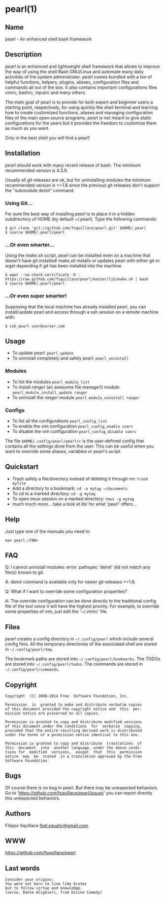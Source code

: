 # pearl(1) #

## Name ##
pearl - An enhanced shell bash framework

## Description ##
*pearl* is an enhanced and lightweight shell framework that allows
to improve the way of using the shell Bash GNU/Linux and automate many daily
activities of the system administrator.
*pearl* comes bundled with a ton of helpful functions, helpers, plugins,
aliases, configuration files and commands all out of the box.
It also contains important configurations files
vimrc, bashrc, inputrc and many others.

The main goal of pearl is to provide for both expert and beginner users a
starting point, respectively, for using quickly the shell terminal
and learning how to create customized functions, aliases and
managing configuration files of the main open source programs.
*pearl* is not meant to give static configurations
for the users but it provides the freedom to customize
them as much as you want.

Only in the best shell you will find a pearl!

## Installation ##
*pearl* should work with many recent release of bash. The minimum recommended
version is 4.3.9.

Usually all git releases are ok,
but for uninstalling modules the minimum recommended version is >=1.8 since
the previous git releases don't support the "submodule deinit" command.

### Using Git... ###

For sure the best way of installing *pearl* is to place it
in a hidden subdirectory of HOME (by default ~/.pearl).
Type the following commands:

    $ git clone 'git://github.com/fsquillace/pearl.git' $HOME/.pearl
    $ source $HOME/.pearl/pearl

### ...Or even smarter... ###

Using the *make.sh* script, pearl can be installed even on a
machine that doesn't have git installed!
*make.sh* installs or updates pearl with either git or wget depending
if git has been installed into the machine.

    $ wget --no-check-certificate -O - https://raw.github.com/fsquillace/pearl/master/lib/make.sh | bash
    $ source $HOME/.pearl/pearl

### ...Or even super smarter! ###

Supposing that the local machine has already installed pearl,
you can install/update pearl and access through a ssh session
on a remote machine with:

    $ ssh_pearl user@server.com

## Usage ##
- To update pearl:
  ``pearl_update``
- To uninstall completely and safely pearl:
  ``pearl_uninstall``

### Modules ###
- To list the modules
  ``pearl_module_list``
- To install *ranger* (an awesome file manager!) module
  ``pearl_module_install_update ranger``
- To uninstall the *ranger* module
  ``pearl_module_uninstall ranger``

### Configs ###
- To list all the configurations
  ``pearl_config_list``
- To enable the vim configuration
  ``pearl_config_enable vimrc``
- To disable the vim configuration
  ``pearl_config_disable vimrc``

The file ``$HOME/.config/pearl/pearlrc`` is the user-defined config
that contains all the settings done from the user.
This can be useful when you want to override some aliases,
variables or pearl's script.

## Quickstart ##
- Trash safely a file/directory instead of deleting it through rm:
  ``trash myfile``
- Add a directory to a bookmark:
  ``cd -a mytag ~/documents``
- To cd to a marked directory:
  ``cd -g mytag``
- To open tmux session on a marked directory:
  ``tmux -g mytag``
- much much more… take a look at lib/ for what 'pearl' offers…

## Help ##
Just type one of the manuals you need in:

    man pearl.<TAB>

## FAQ ##
Q: I cannot uninstall modules: error: pathspec 'deinit' did not match any file(s) known to git.

A: deinit command is available only for newer git releases >=1.8.


Q: What if I want to override some configuration properties?

A: The override configuration can be done directly to the traditional
config file of the tool since it will have the highest priority.
For example, to override some properties of vim, just edit the '~/.vimrc' file.

## Files ##
*pearl* creates a config directory in ``~/.config/pearl`` which include
several config files. All the temporary directories
of the associated shell are stored in ``~/.config/pearl/tmp``.

The bookmark paths are stored into ``~/.config/pearl/bookmarks``.
The TODOs are stored into ``~/.config/pearl/todos``.
The commands are stored in ``~/.config/pearl/commands``.

## Copyright ##

    Copyright  (C) 2008-2014 Free  Software Foundation, Inc.

    Permission  is  granted to make and distribute verbatim copies
    of this document provided the copyright notice and  this  per‐
    mission notice are preserved on all copies.

    Permission is granted to copy and distribute modified versions
    of this document under the conditions  for  verbatim  copying,
    provided that the entire resulting derived work is distributed
    under the terms of a permission notice identical to this one.

    Permission is granted to copy and distribute  translations  of
    this  document  into  another language, under the above condi‐
    tions for  modified  versions,  except  that  this  permission
    notice  may  be  stated  in a translation approved by the Free
    Software Foundation.

## Bugs ##
Of course there is no bug in pearl. But there may be unexpected behaviors.
Go to 'https://github.com/fsquillace/pearl/issues' you can report directly
this unexpected behaviors.

## Authors ##
Filippo Squillace <feel.squally@gmail.com>.

## WWW ##
https://github.com/fsquillace/pearl

## Last words ##

    Consider your origins:
    You were not born to live like brutes
    but to follow virtue and knowledge.
    [verse, Dante Alighieri, from Divine Comedy]

